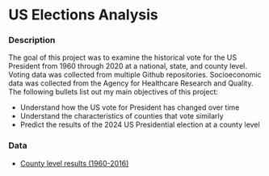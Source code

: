 # US Elections Analysis

### Description

The goal of this project was to examine the historical vote for the US President from 1960 through 2020 at a national, state, and county level.   Voting data was collected from multiple Github repositories.  Socioeconomic data was collected from the Agency for Healthcare Research and Quality.  The following bullets list out my main objectives of this project:

- Understand how the US vote for President has changed over time
- Understand the characteristics of counties that vote similarly
- Predict the results of the 2024 US Presidential election at a county level

### Data
- [County level results (1960-2016)](https://github.com/cilekagaci/us-presidential-county-1960-2016)
